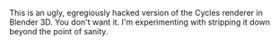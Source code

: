This is an ugly, egregiously hacked version of the Cycles renderer in
Blender 3D.  You don't want it.  I'm experimenting with stripping it
down beyond the point of sanity.
